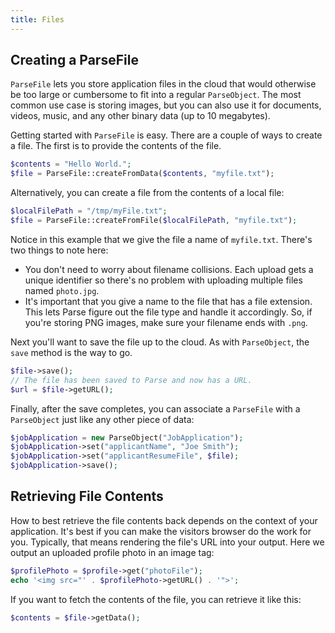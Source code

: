 ```yaml
---
title: Files
---
```


## Creating a ParseFile

`ParseFile` lets you store application files in the cloud that would otherwise be too large or cumbersome to fit into a regular `ParseObject`. The most common use case is storing images, but you can also use it for documents, videos, music, and any other binary data (up to 10 megabytes).

Getting started with `ParseFile` is easy. There are a couple of ways to create a file. The first is to provide the contents of the file.

```php
$contents = "Hello World.";
$file = ParseFile::createFromData($contents, "myfile.txt");
```

Alternatively, you can create a file from the contents of a local file:

```php
$localFilePath = "/tmp/myFile.txt";
$file = ParseFile::createFromFile($localFilePath, "myfile.txt");
```

Notice in this example that we give the file a name of `myfile.txt`. There's two things to note here:

*   You don't need to worry about filename collisions. Each upload gets a unique identifier so there's no problem with uploading multiple files named `photo.jpg`.
*   It's important that you give a name to the file that has a file extension. This lets Parse figure out the file type and handle it accordingly. So, if you're storing PNG images, make sure your filename ends with `.png`.

Next you'll want to save the file up to the cloud. As with `ParseObject`, the `save` method is the way to go.

```php
$file->save();
// The file has been saved to Parse and now has a URL.
$url = $file->getURL();
```

Finally, after the save completes, you can associate a `ParseFile` with a `ParseObject` just like any other piece of data:

```php
$jobApplication = new ParseObject("JobApplication");
$jobApplication->set("applicantName", "Joe Smith");
$jobApplication->set("applicantResumeFile", $file);
$jobApplication->save();
```

## Retrieving File Contents

How to best retrieve the file contents back depends on the context of your application. It's best if you can make the visitors browser do the work for you. Typically, that means rendering the file's URL into your output. Here we output an uploaded profile photo in an image tag:

```php
$profilePhoto = $profile->get("photoFile");
echo '<img src="' . $profilePhoto->getURL() . '">';
```

If you want to fetch the contents of the file, you can retrieve it like this:

```php
$contents = $file->getData();
```
